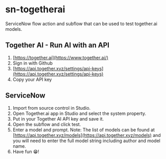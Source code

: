 # sn-togetherai
ServiceNow flow action and subflow that can be used to test together.ai models.

## Together AI - Run AI with an API

1. [https://together.ai](https://www.together.ai/)
2. Sign in with Github
3. [https://api.together.xyz/settings/api-keys](https://api.together.xyz/settings/api-keys)
4. Copy your API key

## ServiceNow

1. Import from source control in Studio.
2. Open Together.ai app in Studio and select the system property.
3. Put in your Together AI API key and save it.
4. Open the subflow and click test.
5. Enter a model and prompt. Note: The list of models can be found at [https://api.together.xyz/models](https://api.together.xyz/models) and you will need to enter the full model string including author and model name.
6. Have fun 😁!
   

